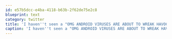 ```yaml
---
id: e57b5dcc-e4ba-4118-b63b-2f62de75e2c8
blueprint: text
category: twitter
title: 'I haven''t seen a "OMG ANDROID VIRUSES ARE ABOUT TO WREAK HAVOC" story in at least 2 months. What''s up tech news sites?'
caption: 'I haven''t seen a "OMG ANDROID VIRUSES ARE ABOUT TO WREAK HAVOC" story in at least 2 months. What''s up tech news sites?'
---
```

